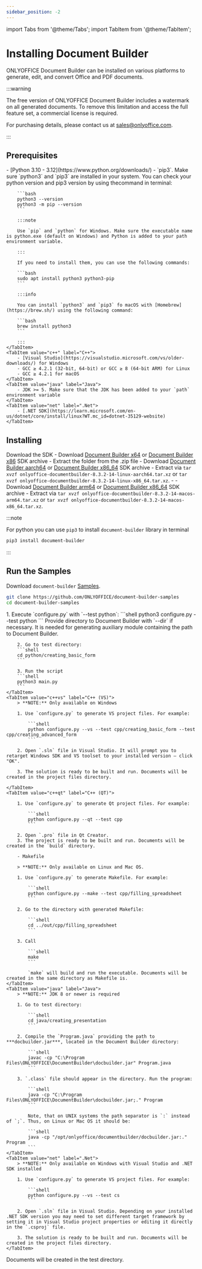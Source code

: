 ```yaml
---
sidebar_position: -2
---
```


import Tabs from '@theme/Tabs';
import TabItem from '@theme/TabItem';

# Installing Document Builder

ONLYOFFICE Document Builder can be installed on various platforms to generate, edit, and convert Office and PDF documents.

:::warning

The free version of ONLYOFFICE Document Builder includes a watermark on all generated documents. To remove this limitation and access the full feature set, a commercial license is required.

For purchasing details, please contact us at [sales@onlyoffice.com](mailto:sales@onlyoffice.com).

:::

## Prerequisites

<Tabs>
    <TabItem value="python" label="Python">
        - [Python 3.10 - 3.12](https://www.python.org/downloads/)
        - `pip3`. Make sure `python3` and `pip3` are installed in your system. You can check your python version and pip3 version by using thecommand in terminal:

        ```bash
        python3 --version
        python3 -m pip --version
        ```

        :::note

        Use `pip` and `python` for Windows. Make sure the executable name is python.exe (default on Windows) and Python is added to your path environment variable.

        :::

        If you need to install them, you can use the following commands:

        ```bash
        sudo apt install python3 python3-pip
        ```

        :::info

        You can install `python3` and `pip3` fo macOS with [Homebrew](https://brew.sh/) using the following command:

        ```bash
        brew install python3
        ```

        :::
    </TabItem>
    <TabItem value="c++" label="C++">
        - [Visual Studio](https://visualstudio.microsoft.com/vs/older-downloads/) for Windows
        - GCC ≥ 4.2.1 (32-bit, 64-bit) or GCC ≥ 8 (64-bit ARM) for Linux
        - GCC ≥ 4.2.1 for macOS
    </TabItem>
    <TabItem value="java" label="Java">
        - JDK >= 5. Make sure that the JDK has been added to your `path` environment variable
    </TabItem>
    <TabItem value="net" label=".Net">
        - [.NET SDK](https://learn.microsoft.com/en-us/dotnet/core/install/linux?WT.mc_id=dotnet-35129-website)
    </TabItem>
</Tabs>

## Installing

Download the SDK
<Tabs>
    <TabItem value="windows" label="Windows">
        - Download [Document Builder x64](https://github.com/ONLYOFFICE/DocumentBuilder/releases/latest/download/onlyoffice-documentbuilder-8.3.2-14-windows-x64.zip) or [Document Builder x86](https://github.com/ONLYOFFICE/DocumentBuilder/releases/latest/download/onlyoffice-documentbuilder-8.3.2-14-windows-x86.zip) SDK archive
        - Extract the folder from the .zip file
    </TabItem>
    <TabItem value="linux" label="Linux">
        - Download [Document Builder aarch64](https://github.com/ONLYOFFICE/DocumentBuilder/releases/latest/download/onlyoffice-documentbuilder-8.3.2-14-linux-aarch64.tar.xz) or [Document Builder x86_64](https://github.com/ONLYOFFICE/DocumentBuilder/releases/latest/download/onlyoffice-documentbuilder-8.3.2-14-linux-x86_64.tar.xz) SDK archive
        - Extract via `tar xvzf onlyoffice-documentbuilder-8.3.2-14-linux-aarch64.tar.xz` or `tar xvzf onlyoffice-documentbuilder-8.3.2-14-linux-x86_64.tar.xz`.
        - 
    </TabItem>
    <TabItem value="macos" label="macOS">
        - Download [Document Builder arm64](https://github.com/ONLYOFFICE/DocumentBuilder/releases/latest/download/onlyoffice-documentbuilder-8.3.2-14-macos-arm64.tar.xz) or [Document Builder x86_64](https://github.com/ONLYOFFICE/DocumentBuilder/releases/latest/download/onlyoffice-documentbuilder-8.3.2-14-macos-x86_64.tar.xz) SDK archive
        - Extract via `tar xvzf onlyoffice-documentbuilder-8.3.2-14-macos-arm64.tar.xz` or `tar xvzf onlyoffice-documentbuilder-8.3.2-14-macos-x86_64.tar.xz`.
    </TabItem>
</Tabs>

:::note

For python you can use `pip3` to install `document-builder` library in terminal

```bash
pip3 install document-builder
```

:::

## Run the Samples

Download `document-builder` [Samples](https://github.com/ONLYOFFICE/document-builder-samples).

```bash
git clone https://github.com/ONLYOFFICE/document-builder-samples
cd document-builder-samples
```

<Tabs>
    <TabItem value="python" label="Python">
        1. Execute `configure.py` with `--test python`:
        ```shell
        python3 configure.py --test python
        ```
        Provide directory to Document Builder with `--dir` if necessary.
        It is needed for generating auxiliary module containing the path to Document Builder.

        2. Go to test directory:
        ```shell
        cd python/creating_basic_form
        ```

        3. Run the script
        ```shell
        python3 main.py
        ```
    </TabItem>
    <TabItem value="c++vs" label="C++ (VS)">
        > **NOTE:** Only available on Windows

        1. Use `configure.py` to generate VS project files. For example:

            ```shell
            python configure.py --vs --test cpp/creating_basic_form --test cpp/creating_advanced_form
            ```

        2. Open `.sln` file in Visual Studio. It will prompt you to retarget Windows SDK and VS toolset to your installed version – click "OK".

        3. The solution is ready to be built and run. Documents will be created in the project files directory.

    </TabItem>
    <TabItem value="c++qt" label="C++ (QT)">
        
        1. Use `configure.py` to generate Qt project files. For example:

            ```shell
            python configure.py --qt --test cpp
            ```

        2. Open `.pro` file in Qt Creator.
        3. The project is ready to be built and run. Documents will be created in the `build` directory.

        - Makefile

        > **NOTE:** Only available on Linux and Mac OS.

        1. Use `configure.py` to generate Makefile. For example:

            ```shell
            python configure.py --make --test cpp/filling_spreadsheet
            ```

        2. Go to the directory with generated Makefile:

            ```shell
            cd ../out/cpp/filling_spreadsheet
            ```

        3. Call

            ```shell
            make
            ```

            `make` will build and run the executable. Documents will be created in the same directory as Makefile is.
    </TabItem>
    <TabItem value="java" label="Java">
        > **NOTE:** JDK 8 or newer is required

        1. Go to test directory:

            ```shell
            cd java/creating_presentation
            ```

        2. Compile the `Program.java` providing the path to ***docbuilder.jar***, located in the Document Builder directory:

            ```shell
            javac -cp "C:\Program Files\ONLYOFFICE\DocumentBuilder\docbuilder.jar" Program.java
            ```

        3. `.class` file should appear in the directory. Run the program:

            ```shell
            java -cp "C:\Program Files\ONLYOFFICE\DocumentBuilder\docbuilder.jar;." Program
            ```

            Note, that on UNIX systems the path separator is `:` instead of `;`. Thus, on Linux or Mac OS it should be:

            ```shell
            java -cp "/opt/onlyoffice/documentbuilder/docbuilder.jar:." Program
            ```
    </TabItem>
    <TabItem value="net" label=".Net">
        > **NOTE:** Only available on Windows with Visual Studio and .NET SDK installed

        1. Use `configure.py` to generate VS project files. For example:

            ```shell
            python configure.py --vs --test cs
            ```

        2. Open `.sln` file in Visual Studio. Depending on your installed .NET SDK version you may need to set different target framework by setting it in Visual Studio project properties or editing it directly in the `.csproj` file.

        3. The solution is ready to be built and run. Documents will be created in the project files directory.
    </TabItem>
</Tabs>

Documents will be created in the test directory.
